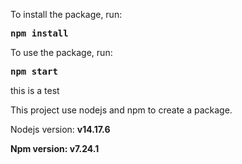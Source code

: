 To install the package, run:

<pre><strong>npm install</strong> </pre>

To use the package, run:
<pre><strong>npm start </strong> </pre>
<p>this is a test</p>
<p>
This project use nodejs and npm to create a package. 
</p>
<p> Nodejs version: <strong>  v14.17.6 </strong> </p>
<p> <strong>Npm version: <strong> v7.24.1 </strong> </p>
